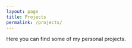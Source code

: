 ```yaml
---
layout: page
title: Projects
permalink: /projects/
---
```


Here you can find some of my personal projects.
